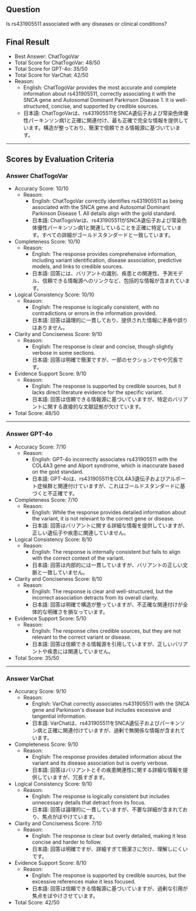 ## Question

Is rs431905511 associated with any diseases or clinical conditions?

## Final Result

- Best Answer: ChatTogoVar
- Total Score for ChatTogoVar: 48/50
- Total Score for GPT-4o: 35/50
- Total Score for VarChat: 42/50
- Reason:
  - English: ChatTogoVar provides the most accurate and complete information about rs431905511, correctly associating it with the SNCA gene and Autosomal Dominant Parkinson Disease 1. It is well-structured, concise, and supported by credible sources.
  - 日本語: ChatTogoVarは、rs431905511をSNCA遺伝子および常染色体優性パーキンソン病1と正確に関連付け、最も正確で完全な情報を提供しています。構造が整っており、簡潔で信頼できる情報源に基づいています。

---

## Scores by Evaluation Criteria

### Answer ChatTogoVar
- Accuracy Score: 10/10
  - Reason: 
    - English: ChatTogoVar correctly identifies rs431905511 as being associated with the SNCA gene and Autosomal Dominant Parkinson Disease 1. All details align with the gold standard.
    - 日本語: ChatTogoVarは、rs431905511がSNCA遺伝子および常染色体優性パーキンソン病1と関連していることを正確に特定しています。すべての詳細がゴールドスタンダードと一致しています。
- Completeness Score: 10/10
  - Reason: 
    - English: The response provides comprehensive information, including variant identification, disease association, predictive models, and links to credible sources.
    - 日本語: 回答には、バリアントの識別、疾患との関連性、予測モデル、信頼できる情報源へのリンクなど、包括的な情報が含まれています。
- Logical Consistency Score: 10/10
  - Reason: 
    - English: The response is logically consistent, with no contradictions or errors in the information provided.
    - 日本語: 回答は論理的に一貫しており、提供された情報に矛盾や誤りはありません。
- Clarity and Conciseness Score: 9/10
  - Reason: 
    - English: The response is clear and concise, though slightly verbose in some sections.
    - 日本語: 回答は明確で簡潔ですが、一部のセクションでやや冗長です。
- Evidence Support Score: 9/10
  - Reason: 
    - English: The response is supported by credible sources, but it lacks direct literature evidence for the specific variant.
    - 日本語: 回答は信頼できる情報源に基づいていますが、特定のバリアントに関する直接的な文献証拠が欠けています。
- Total Score: 48/50

---

### Answer GPT-4o
- Accuracy Score: 7/10
  - Reason: 
    - English: GPT-4o incorrectly associates rs431905511 with the COL4A3 gene and Alport syndrome, which is inaccurate based on the gold standard.
    - 日本語: GPT-4oは、rs431905511をCOL4A3遺伝子およびアルポート症候群と関連付けていますが、これはゴールドスタンダードに基づくと不正確です。
- Completeness Score: 7/10
  - Reason: 
    - English: While the response provides detailed information about the variant, it is not relevant to the correct gene or disease.
    - 日本語: 回答はバリアントに関する詳細な情報を提供していますが、正しい遺伝子や疾患に関連していません。
- Logical Consistency Score: 8/10
  - Reason: 
    - English: The response is internally consistent but fails to align with the correct context of the variant.
    - 日本語: 回答は内部的には一貫していますが、バリアントの正しい文脈と一致していません。
- Clarity and Conciseness Score: 8/10
  - Reason: 
    - English: The response is clear and well-structured, but the incorrect association detracts from its overall clarity.
    - 日本語: 回答は明確で構造が整っていますが、不正確な関連付けが全体的な明確さを損なっています。
- Evidence Support Score: 5/10
  - Reason: 
    - English: The response cites credible sources, but they are not relevant to the correct variant or disease.
    - 日本語: 回答は信頼できる情報源を引用していますが、正しいバリアントや疾患には関連していません。
- Total Score: 35/50

---

### Answer VarChat
- Accuracy Score: 9/10
  - Reason: 
    - English: VarChat correctly associates rs431905511 with the SNCA gene and Parkinson's disease but includes excessive and tangential information.
    - 日本語: VarChatは、rs431905511をSNCA遺伝子およびパーキンソン病と正確に関連付けていますが、過剰で無関係な情報が含まれています。
- Completeness Score: 9/10
  - Reason: 
    - English: The response provides detailed information about the variant and its disease association but is overly verbose.
    - 日本語: 回答はバリアントとその疾患関連性に関する詳細な情報を提供していますが、冗長すぎます。
- Logical Consistency Score: 9/10
  - Reason: 
    - English: The response is logically consistent but includes unnecessary details that detract from its focus.
    - 日本語: 回答は論理的に一貫していますが、不要な詳細が含まれており、焦点がぼやけています。
- Clarity and Conciseness Score: 7/10
  - Reason: 
    - English: The response is clear but overly detailed, making it less concise and harder to follow.
    - 日本語: 回答は明確ですが、詳細すぎて簡潔さに欠け、理解しにくいです。
- Evidence Support Score: 8/10
  - Reason: 
    - English: The response is supported by credible sources, but the excessive references make it less focused.
    - 日本語: 回答は信頼できる情報源に基づいていますが、過剰な引用が焦点をぼやけさせています。
- Total Score: 42/50